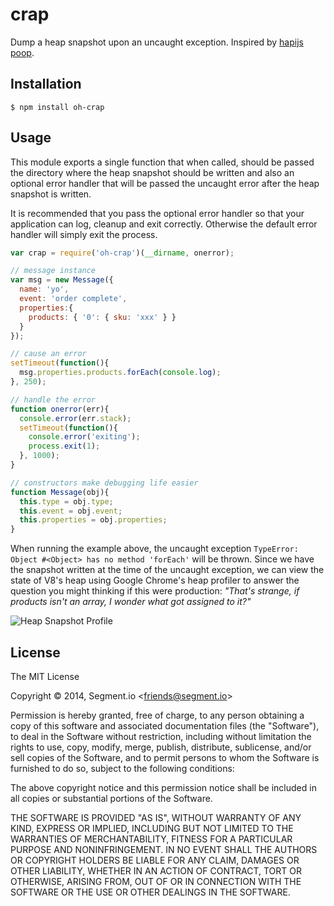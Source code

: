 
# crap

Dump a heap snapshot upon an uncaught exception. Inspired by [hapijs poop](https://github.com/hapijs/poop).

## Installation

    $ npm install oh-crap

## Usage

This module exports a single function that when called, should be passed the directory where the heap snapshot should be written and also an optional error handler that will be passed the uncaught error after the heap snapshot is written.

It is recommended that you pass the optional error handler so that your application can log, cleanup and exit correctly. Otherwise the default error handler will simply exit the process.

```js
var crap = require('oh-crap')(__dirname, onerror);

// message instance
var msg = new Message({
  name: 'yo',
  event: 'order complete',
  properties:{
    products: { '0': { sku: 'xxx' } }
  }
});

// cause an error
setTimeout(function(){
  msg.properties.products.forEach(console.log);
}, 250);

// handle the error
function onerror(err){
  console.error(err.stack);
  setTimeout(function(){
    console.error('exiting');
    process.exit(1);
  }, 1000);
}

// constructors make debugging life easier
function Message(obj){
  this.type = obj.type;
  this.event = obj.event;
  this.properties = obj.properties;
}
```

When running the example above, the uncaught exception `TypeError: Object #<Object> has no method 'forEach'` will be thrown. Since we have the snapshot written at the time of the uncaught exception, we can view the state of V8's heap using Google Chrome's heap profiler to answer the question you might thinking if this were production: *"That's strange, if products isn't an array, I wonder what got assigned to it?"*

![Heap Snapshot Profile](https://i.cloudup.com/SbLcyKu6y5.png)

## License

The MIT License

Copyright &copy; 2014, Segment.io &lt;friends@segment.io&gt;

Permission is hereby granted, free of charge, to any person obtaining a copy of this software and associated documentation files (the "Software"), to deal in the Software without restriction, including without limitation the rights to use, copy, modify, merge, publish, distribute, sublicense, and/or sell copies of the Software, and to permit persons to whom the Software is furnished to do so, subject to the following conditions:

The above copyright notice and this permission notice shall be included in all copies or substantial portions of the Software.

THE SOFTWARE IS PROVIDED "AS IS", WITHOUT WARRANTY OF ANY KIND, EXPRESS OR IMPLIED, INCLUDING BUT NOT LIMITED TO THE WARRANTIES OF MERCHANTABILITY, FITNESS FOR A PARTICULAR PURPOSE AND NONINFRINGEMENT. IN NO EVENT SHALL THE AUTHORS OR COPYRIGHT HOLDERS BE LIABLE FOR ANY CLAIM, DAMAGES OR OTHER LIABILITY, WHETHER IN AN ACTION OF CONTRACT, TORT OR OTHERWISE, ARISING FROM, OUT OF OR IN CONNECTION WITH THE SOFTWARE OR THE USE OR OTHER DEALINGS IN THE SOFTWARE.

